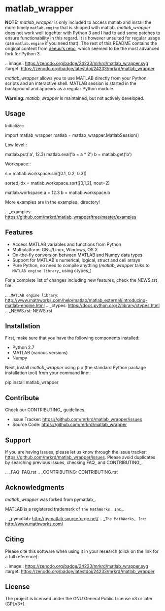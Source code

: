 matlab_wrapper
==============

**NOTE:** *matlab_wrapper* is only included to access matlab and install the more timely `matlab.engine` that is shipped with matlab. *matlab_wrapper* does not work well togehter with Python 3 and I had to add some patches to ensure functionability in this regard. It is however unsuited for regular usage (use `matlab.engine` if you need that). The rest of this README contains the original content from [deeuu's repo](https://github.com/deeuu/matlab_wrapper/tree/python3), which seemed to be the most advanced fork for Python 3.


.. image:: https://zenodo.org/badge/24233/mrkrd/matlab_wrapper.svg
   :target: https://zenodo.org/badge/latestdoi/24233/mrkrd/matlab_wrapper

*matlab_wrapper* allows you to use MATLAB directly from your Python
scripts and an interactive shell.  MATLAB session is started in the
background and appears as a regular Python module.

**Warning**: *matlab_wrapper* is maintained, but not actively developed.


Usage
-----

Initialize::

  import matlab_wrapper
  matlab = matlab_wrapper.MatlabSession()


Low level::

  matlab.put('a', 12.3)
  matlab.eval('b = a * 2')
  b = matlab.get('b')


Workspace::

  s = matlab.workspace.sin([0.1, 0.2, 0.3])

  sorted,idx = matlab.workspace.sort([3,1,2], nout=2)

  matlab.workspace.a = 12.3
  b = matlab.workspace.b


More examples are in the examples_ directory!

.. _examples: https://github.com/mrkrd/matlab_wrapper/tree/master/examples



Features
--------

- Access MATLAB variables and functions from Python
- Multiplatform: GNU/Linux, Windows, OS X
- On-the-fly conversion between MATLAB and Numpy data types
- Support for MATLAB's numerical, logical, struct and cell arrays
- Pure Python, no need to compile anything (*matlab_wrapper* talks to
  `MATLAB engine library`_ using ctypes_)

For a complete list of changes including new features, check the
NEWS.rst_ file.

.. _`MATLAB engine library`: http://www.mathworks.com/help/matlab/matlab_external/introducing-matlab-engine.html
.. _ctypes: https://docs.python.org/2/library/ctypes.html
.. _NEWS.rst: NEWS.rst



Installation
------------

First, make sure that you have the following components installed:

- Python 2.7
- MATLAB (various versions)
- Numpy


Next, install *matlab_wrapper* using pip (the standard Python package
installation tool) from your command line::

   pip install matlab_wrapper



Contribute
----------

Check our CONTRIBUTING_ guidelines.

- Issue Tracker: https://github.com/mrkrd/matlab_wrapper/issues
- Source Code: https://github.com/mrkrd/matlab_wrapper



Support
-------

If you are having issues, please let us know through the issue
tracker: https://github.com/mrkrd/matlab_wrapper/issues.  Please avoid
duplicates by searching previous issues, checking FAQ_ and
CONTRIBUTING_.

.. _FAQ: FAQ.rst
.. _CONTRIBUTING: CONTRIBUTING.rst



Acknowledgments
---------------

*matlab_wrapper* was forked from pymatlab_.

MATLAB is a registered trademark of `The MathWorks, Inc`_.

.. _pymatlab: http://pymatlab.sourceforge.net/
.. _`The MathWorks, Inc`: http://www.mathworks.com/


Citing
------

Please cite this software when using it in your research (click on the
link for a full reference):

.. image:: https://zenodo.org/badge/24233/mrkrd/matlab_wrapper.svg
   :target: https://zenodo.org/badge/latestdoi/24233/mrkrd/matlab_wrapper



License
-------

The project is licensed under the GNU General Public License v3 or
later (GPLv3+).
